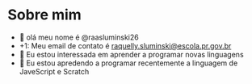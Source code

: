 # Sobre mim 
- 👋 olá meu nome é @raasluminski26
- +1: Meu email de contato é raquelly.sluminski@escola.pr.gov.br
- 👀 Eu estou interessada em aprender a programar novas linguagens
- 🌱 Eu estou apredendo a programar recentemente a linguagem de JaveScript e Scratch



